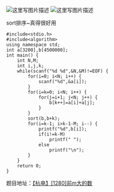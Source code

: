 ![这里写图片描述](http://img.blog.csdn.net/20151221192556425)
![这里写图片描述](http://img.blog.csdn.net/20151221192603335)

sort排序~真得很好用

```
#include<stdio.h>
#include<algorithm>
using namespace std;
int a[3200],b[4500000];
int main() {
	int N,M;
	int i,j,k;
	while(scanf("%d %d",&N,&M)!=EOF) {
		for(i=0; i<N; i++) {
			scanf("%d",&a[i]);
		}
		for(i=k=0; i<N; i++) {
			for(j=i+1; j<N; j++) {
				b[k++]=a[i]+a[j];
			}
		}
		sort(b,b+k);
		for(i=k-1; i>k-1-M; i--) {
			printf("%d",b[i]);
			if(i!=k-M)
				printf(" ");
			else
				printf("\n");
		}
	}
	return 0;
}

```

题目地址：[【杭电】[1280]前m大的数](http://acm.hdu.edu.cn/showproblem.php?pid=1280)